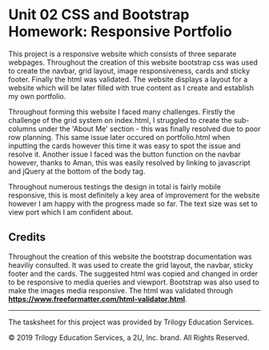 # Unit 02 CSS and Bootstrap Homework: Responsive Portfolio

This project is a responsive website which consists of three separate webpages. Throughout the creation of this website bootstrap css was used to create the navbar, grid layout, image responsiveness, cards and sticky footer. Finally the html was validated. The website displays a layout for a website which will be later filled with true content as I create and establish my own portfolio. 

Throughout forming this website I faced many challenges. Firstly the challenge of the grid system on index.html, I struggled to create the sub-columns under the 'About Me' section - this was finally resolved due to poor row planning. This same issue later occured on portfolio.html when inputting the cards however this time it was easy to spot the issue and resolve it. Another issue I faced was the button function on the navbar however, thanks to Aman, this was easily resolved by linking to javascript and jQuery at the bottom of the body tag. 

Throughout numerous testings the design in total is fairly mobile responsive, this is most definitely a key area of improvement for the website however I am happy with the progress made so far. The text size was set to view port which I am confident about.


## Credits
Throughout the creation of this website the bootstrap documentation was heaviliy consulted. It was used to create the grid layout, the navbar, sticky footer and the cards. 
The suggested html was copied and changed in order to be responsive to media queries and viewport. Bootstrap was also used to make the images media responsive. 
The html was validated through **https://www.freeformatter.com/html-validator.html**.
- - -
The tasksheet for this project was provided by Trilogy Education Services. 

© 2019 Trilogy Education Services, a 2U, Inc. brand. All Rights Reserved.
